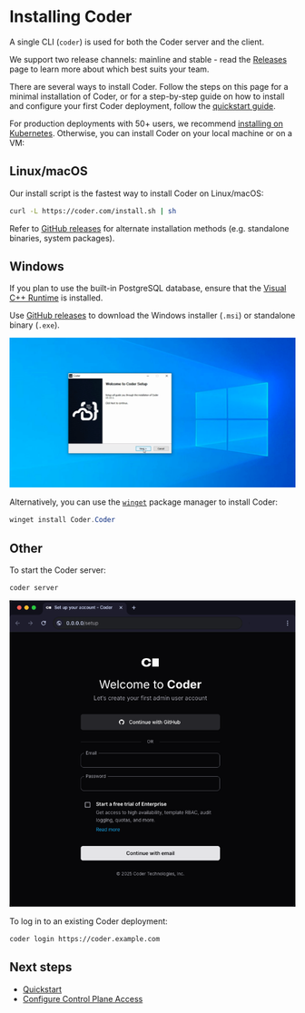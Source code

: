 # Installing Coder

A single CLI (`coder`) is used for both the Coder server and the client.

We support two release channels: mainline and stable - read the
[Releases](./releases/index.md) page to learn more about which best suits your team.

There are several ways to install Coder. Follow the steps on this page for a
minimal installation of Coder, or for a step-by-step guide on how to install and
configure your first Coder deployment, follow the
[quickstart guide](../tutorials/quickstart.md).

For production deployments with 50+ users, we recommend
[installing on Kubernetes](./kubernetes.md). Otherwise, you can install Coder on
your local machine or on a VM:

<div class="tabs">

## Linux/macOS

Our install script is the fastest way to install Coder on Linux/macOS:

```sh
curl -L https://coder.com/install.sh | sh
```

Refer to [GitHub releases](https://github.com/coder/coder/releases) for
alternate installation methods (e.g. standalone binaries, system packages).

## Windows

If you plan to use the built-in PostgreSQL database, ensure that the
[Visual C++ Runtime](https://learn.microsoft.com/en-US/cpp/windows/latest-supported-vc-redist#latest-microsoft-visual-c-redistributable-version)
is installed.

Use [GitHub releases](https://github.com/coder/coder/releases) to download the
Windows installer (`.msi`) or standalone binary (`.exe`).

![Windows setup wizard](../images/install/windows-installer.png)

Alternatively, you can use the
[`winget`](https://learn.microsoft.com/en-us/windows/package-manager/winget/#use-winget)
package manager to install Coder:

```powershell
winget install Coder.Coder
```

## Other

<children></children>

</div>

To start the Coder server:

```sh
coder server
```

![Coder install](../images/screenshots/welcome-create-admin-user.png)

To log in to an existing Coder deployment:

```sh
coder login https://coder.example.com
```

## Next steps

- [Quickstart](../tutorials/quickstart.md)
- [Configure Control Plane Access](../admin/setup/index.md)
